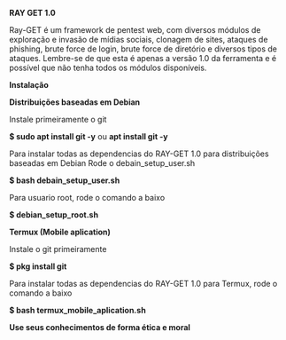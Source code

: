 **RAY GET 1.0**

Ray-GET é um framework de pentest web, com diversos módulos de exploração e invasão de mídias sociais, clonagem de sites, ataques de phishing, brute force de login, brute force de diretório e diversos tipos de ataques. Lembre-se de que esta é apenas a versão 1.0 da ferramenta e é possível que não tenha todos os módulos disponíveis.



**Instalação**

**Distribuições baseadas em Debian**

Instale primeiramente o git


**$ sudo apt install git -y**
ou
**apt install git -y**

Para instalar todas as dependencias do RAY-GET 1.0 para distribuições baseadas em Debian
Rode o debain_setup_user.sh

**$ bash debain_setup_user.sh**

Para usuario root, rode o comando a baixo

**$ debian_setup_root.sh**

**Termux (Mobile aplication)**

Instale o git primeiramente

**$ pkg install git**

Para instalar todas as dependencias do RAY-GET 1.0 para Termux, rode o comando a baixo

**$ bash termux_mobile_aplication.sh**

**Use seus conhecimentos de forma ética e moral**
